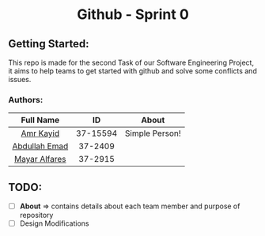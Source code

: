 <h1 align="center">  Github - Sprint 0 </h1>

## Getting Started:
This repo is made for the second Task of our Software Engineering Project, it aims to help teams to get started with github and solve some conflicts and issues.

### Authors:

Full Name                                                  |  ID                      | About
:---------------------------------------------------------:|:------------------------:|:---------:
[Amr Kayid](https://github.com/AmrMKayid)                  |  37-15594                | Simple Person!
[Abdullah Emad](https://github.com/abdullahemad12)         |  37-2409                 |
[Mayar Alfares](https://github.com/              )         |  37-2915                 |


## TODO:

- [ ] **About** => contains details about each team member and purpose of repository
- [ ] Design Modifications
